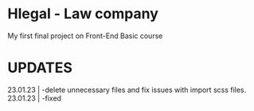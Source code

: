 # Hlegal - Law company
My first final project on Front-End Basic course
# UPDATES
23.01.23 | -delete unnecessary files and fix issues with import scss files.
23.01.23 | -fixed 
